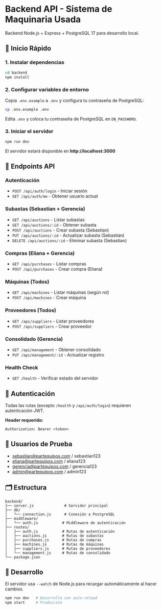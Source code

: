 # Backend API - Sistema de Maquinaria Usada

Backend Node.js + Express + PostgreSQL 17 para desarrollo local.

## 🚀 Inicio Rápido

### 1. Instalar dependencias

```bash
cd backend
npm install
```

### 2. Configurar variables de entorno

Copia `.env.example` a `.env` y configura tu contraseña de PostgreSQL:

```bash
cp .env.example .env
```

Edita `.env` y coloca tu contraseña de PostgreSQL en `DB_PASSWORD`.

### 3. Iniciar el servidor

```bash
npm run dev
```

El servidor estará disponible en **http://localhost:3000**

## 📡 Endpoints API

### Autenticación
- `POST /api/auth/login` - Iniciar sesión
- `GET /api/auth/me` - Obtener usuario actual

### Subastas (Sebastian + Gerencia)
- `GET /api/auctions` - Listar subastas
- `GET /api/auctions/:id` - Obtener subasta
- `POST /api/auctions` - Crear subasta (Sebastian)
- `PUT /api/auctions/:id` - Actualizar subasta (Sebastian)
- `DELETE /api/auctions/:id` - Eliminar subasta (Sebastian)

### Compras (Eliana + Gerencia)
- `GET /api/purchases` - Listar compras
- `POST /api/purchases` - Crear compra (Eliana)

### Máquinas (Todos)
- `GET /api/machines` - Listar máquinas (según rol)
- `POST /api/machines` - Crear máquina

### Proveedores (Todos)
- `GET /api/suppliers` - Listar proveedores
- `POST /api/suppliers` - Crear proveedor

### Consolidado (Gerencia)
- `GET /api/management` - Obtener consolidado
- `PUT /api/management/:id` - Actualizar registro

### Health Check
- `GET /health` - Verificar estado del servidor

## 🔐 Autenticación

Todas las rutas (excepto `/health` y `/api/auth/login`) requieren autenticación JWT.

**Header requerido:**
```
Authorization: Bearer <token>
```

## 👥 Usuarios de Prueba

- sebastian@partequipos.com / sebastian123
- eliana@partequipos.com / eliana123
- gerencia@partequipos.com / gerencia123
- admin@partequipos.com / admin123

## 🗂️ Estructura

```
backend/
├── server.js              # Servidor principal
├── db/
│   └── connection.js      # Conexión a PostgreSQL
├── middleware/
│   └── auth.js           # Middleware de autenticación
├── routes/
│   ├── auth.js           # Rutas de autenticación
│   ├── auctions.js       # Rutas de subastas
│   ├── purchases.js      # Rutas de compras
│   ├── machines.js       # Rutas de máquinas
│   ├── suppliers.js      # Rutas de proveedores
│   └── management.js     # Rutas de consolidado
└── package.json
```

## 🔧 Desarrollo

El servidor usa `--watch` de Node.js para recargar automáticamente al hacer cambios.

```bash
npm run dev   # Desarrollo con auto-reload
npm start     # Producción
```

